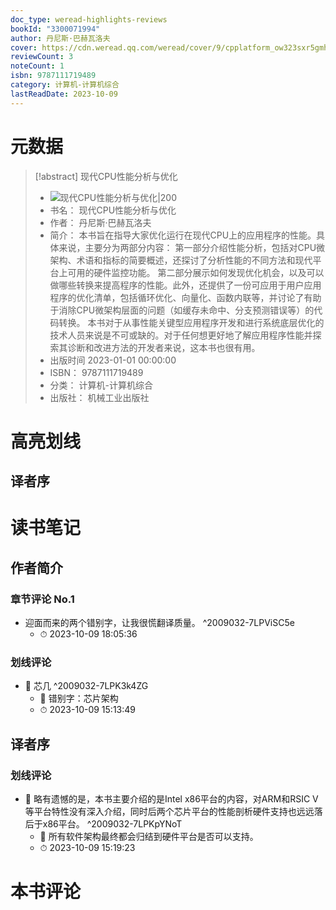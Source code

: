 ```yaml
---
doc_type: weread-highlights-reviews
bookId: "3300071994"
author: 丹尼斯·巴赫瓦洛夫
cover: https://cdn.weread.qq.com/weread/cover/9/cpplatform_ow323sxr5gmhsgtyhcnfco/t7_cpplatform_ow323sxr5gmhsgtyhcnfco1695622516.jpg
reviewCount: 3
noteCount: 1
isbn: 9787111719489
category: 计算机-计算机综合
lastReadDate: 2023-10-09
---
```

# 元数据
> [!abstract] 现代CPU性能分析与优化
> - ![ 现代CPU性能分析与优化|200](https://cdn.weread.qq.com/weread/cover/9/cpplatform_ow323sxr5gmhsgtyhcnfco/t7_cpplatform_ow323sxr5gmhsgtyhcnfco1695622516.jpg)
> - 书名： 现代CPU性能分析与优化
> - 作者： 丹尼斯·巴赫瓦洛夫
> - 简介： 本书旨在指导大家优化运行在现代CPU上的应用程序的性能。具体来说，主要分为两部分内容：
第一部分介绍性能分析，包括对CPU微架构、术语和指标的简要概述，还探讨了分析性能的不同方法和现代平台上可用的硬件监控功能。
第二部分展示如何发现优化机会，以及可以做哪些转换来提高程序的性能。此外，还提供了一份可应用于用户应用程序的优化清单，包括循环优化、向量化、函数内联等，并讨论了有助于消除CPU微架构层面的问题（如缓存未命中、分支预测错误等）的代码转换。
本书对于从事性能关键型应用程序开发和进行系统底层优化的技术人员来说是不可或缺的。对于任何想更好地了解应用程序性能并探索其诊断和改进方法的开发者来说，这本书也很有用。
> - 出版时间 2023-01-01 00:00:00
> - ISBN： 9787111719489
> - 分类： 计算机-计算机综合
> - 出版社： 机械工业出版社

# 高亮划线

## 译者序

 
# 读书笔记

## 作者简介

### 章节评论 No.1
- 迎面而来的两个错别字，让我很慌翻译质量。 ^2009032-7LPViSC5e
    - ⏱ 2023-10-09 18:05:36 
### 划线评论
- 📌 芯几  ^2009032-7LPK3k4ZG
    - 💭 错别字：芯片架构
    - ⏱ 2023-10-09 15:13:49
   
## 译者序

### 划线评论
- 📌 略有遗憾的是，本书主要介绍的是Intel x86平台的内容，对ARM和RSIC V等平台特性没有深入介绍，同时后两个芯片平台的性能剖析硬件支持也远远落后于x86平台。  ^2009032-7LPKpYNoT
    - 💭 所有软件架构最终都会归结到硬件平台是否可以支持。
    - ⏱ 2023-10-09 15:19:23
   
# 本书评论

